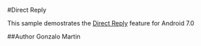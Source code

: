 #Direct Reply

This sample demostrates the [Direct Reply](https://developer.android.com/guide/topics/ui/notifiers/notifications.html) feature for Android 7.0 


##Author
Gonzalo Martin
